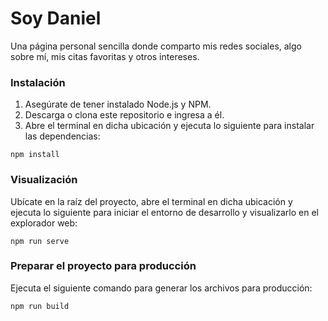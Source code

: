 # Soy Daniel

Una página personal sencilla donde comparto mis redes sociales, algo sobre mí, mis citas favoritas y otros intereses.

### Instalación

1. Asegúrate de tener instalado Node.js y NPM.
2. Descarga o clona este repositorio e ingresa a él.
3. Abre el terminal en dicha ubicación y ejecuta lo siguiente para instalar las dependencias:

```
npm install
```

### Visualización

Ubícate en la raíz del proyecto, abre el terminal en dicha ubicación y ejecuta lo siguiente para iniciar el entorno de desarrollo y visualizarlo en el explorador web:

```
npm run serve
```

### Preparar el proyecto para producción

Ejecuta el siguiente comando para generar los archivos para producción:

```
npm run build
```
